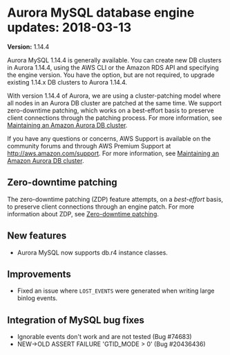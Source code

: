 # Aurora MySQL database engine updates: 2018\-03\-13<a name="AuroraMySQL.Updates.1144"></a>

**Version:** 1\.14\.4

Aurora MySQL 1\.14\.4 is generally available\. You can create new DB clusters in Aurora 1\.14\.4, using the AWS CLI or the Amazon RDS API and specifying the engine version\. You have the option, but are not required, to upgrade existing 1\.14\.x DB clusters to Aurora 1\.14\.4\.

With version 1\.14\.4 of Aurora, we are using a cluster\-patching model where all nodes in an Aurora DB cluster are patched at the same time\. We support zero\-downtime patching, which works on a best\-effort basis to preserve client connections through the patching process\. For more information, see [Maintaining an Amazon Aurora DB cluster](USER_UpgradeDBInstance.Maintenance.md)\.

If you have any questions or concerns, AWS Support is available on the community forums and through AWS Premium Support at [http://aws\.amazon\.com/support](http://aws.amazon.com/support)\. For more information, see [Maintaining an Amazon Aurora DB cluster](USER_UpgradeDBInstance.Maintenance.md)\.

## Zero\-downtime patching<a name="AuroraMySQL.Updates.1144.ZDP"></a>

The zero\-downtime patching \(ZDP\) feature attempts, on a *best\-effort* basis, to preserve client connections through an engine patch\. For more information about ZDP, see [Zero\-downtime patching](AuroraMySQL.Updates.Patching.md#AuroraMySQL.Updates.ZDP)\. 

## New features<a name="AuroraMySQL.Updates.1144.New"></a>
+ Aurora MySQL now supports db\.r4 instance classes\.

## Improvements<a name="AuroraMySQL.Updates.1144.Improvements"></a>
+ Fixed an issue where `LOST_EVENTS` were generated when writing large binlog events\.

## Integration of MySQL bug fixes<a name="AuroraMySQL.Updates.1144.BugFixes"></a>
+ Ignorable events don't work and are not tested \(Bug \#74683\)
+ NEW\->OLD ASSERT FAILURE 'GTID\_MODE > 0' \(Bug \#20436436\)
